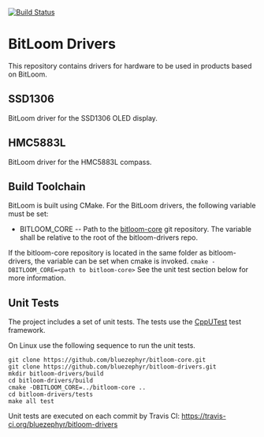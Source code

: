 [![Build Status](https://travis-ci.org/bluezephyr/bitloom-drivers.svg?branch=master)](https://travis-ci.org/bluezephyr/bitloom-drivers)

# BitLoom Drivers

This repository contains drivers for hardware to be used in products based on BitLoom.

## SSD1306

BitLoom driver for the SSD1306 OLED display.

## HMC5883L

BitLoom driver for the HMC5883L compass.

## Build Toolchain

BitLoom is built using CMake. For the BitLoom drivers, the following variable must be set:

* BITLOOM_CORE -- Path to the [bitloom-core](https://github.com/bluezephyr/bitloom-cor) git
  repository. The variable shall be relative to the root of the bitloom-drivers repo.

If the bitloom-core repository is located in the same folder as bitloom-drivers, the variable
can be set when cmake is invoked. `cmake -DBITLOOM_CORE=<path to bitloom-core>` See the unit
test section below for more information.

## Unit Tests
The project includes a set of unit tests. The tests use the [CppUTest](http://cpputest.github.io/)
test framework.

On Linux use the following sequence to run the unit tests.

    git clone https://github.com/bluezephyr/bitloom-core.git
    git clone https://github.com/bluezephyr/bitloom-drivers.git
    mkdir bitloom-drivers/build
    cd bitloom-drivers/build
    cmake -DBITLOOM_CORE=../bitloom-core ..
    cd bitloom-drivers/tests
    make all test

Unit tests are executed on each commit by Travis CI:
https://travis-ci.org/bluezephyr/bitloom-drivers

